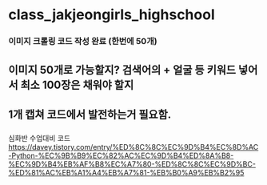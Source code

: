 # class_jakjeongirls_highschool

### 이미지 크롤링 코드 작성 완료 (한번에 50개)

## 이미지 50개로 가능할지? 검색어의 + 얼굴 등 키워드 넣어서 최소 100장은 채워야 할지

## 1개 캡쳐 코드에서 발전하는거 필요함.

###

심화반 수업대비 코드
https://davey.tistory.com/entry/%ED%8C%8C%EC%9D%B4%EC%8D%AC-Python-%EC%9B%B9%EC%82%AC%EC%9D%B4%ED%8A%B8-%EC%9D%B4%EB%AF%B8%EC%A7%80-%ED%8C%8C%EC%9D%BC-%ED%81%AC%EB%A1%A4%EB%A7%81-%EB%B0%A9%EB%B2%95

